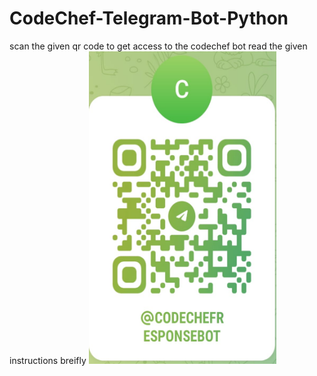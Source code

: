 # CodeChef-Telegram-Bot-Python

scan the given qr code to get access to the codechef bot 
read the given instructions breifly
<img src="https://github.com/saiguptha2003/CodeChef-Telegram-Bot-Python/blob/main/WhatsApp%20Image%202023-05-18%20at%2011.15.02.jpg" width="300" height="500"/>
